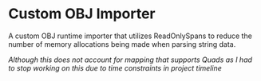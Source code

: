 # Custom OBJ Importer
A custom OBJ runtime importer that utilizes ReadOnlySpans to reduce the number of memory allocations being made when parsing string data.

*Although this does not account for mapping that supports Quads as I had to stop working on this due to time constraints in project timeline*
